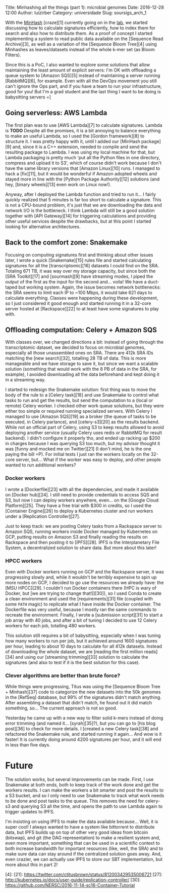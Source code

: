 Title: Minhashing all the things (part 1): microbial genomes
Date: 2016-12-28 12:00
Author: luizirber
Category: universidade
Slug: soursigs_arch_1

With the [MinHash][0] [craze][1] currently going on in the [lab][2],
we started discussing how to calculate signatures efficiently,
how to index them for search and also how to distribute them.
As a proof of concept I started implementing a system to read public data available on the [Sequence Read Archive][3],
as well as a variation of the [Sequence Bloom Tree][4] using Minhashes as leaves/datasets instead of the whole k-mer set (as Bloom Filters).

Since this is a PoC,
I also wanted to explore some solutions that allow maintaining the least amount of explicit servers:
I'm OK with offloading a queue system to [Amazon SQS][5] instead of maintaining a server running [RabbitMQ][6],
for example.
Even with all the DevOps movement you still can't ignore the Ops part,
and if you have a team to run your infrastructure,
good for you!
But I'm a grad student and the last thing I want to be doing is babysitting servers =]

## Going serverless: AWS Lambda

The first plan was to use [AWS Lambda][7] to calculate signatures.
Lambda is **TODO**
Despite all the promises,
it is a bit annoying to balance everything to make an useful Lambda,
so I used the [Gordon framework][8] to structure it.
I was pretty happy with it,
until I added our [MinHash package][9] and,
since it is a C++ extension,
needed to compile and send the resulting package to Lambda.
I was using my local machine for that,
but Lambda packaging is pretty much 'put all the Python files in one directory,
compress and upload it to S3',
which of course didn't work because I don't have the same library versions that [Amazon Linux][10] runs.
I managed to hack a [fix][11],
but it would be wonderful if Amazon adopted wheels and stayed more in line with the [Python Package Authority][12] solutions
(and hey, [binary wheels][13] even work on Linux now!).

Anyway,
after I deployed the Lambda function and tried to run it...
I fairly quickly realized that 5 minutes is far too short to calculate a signature.
This is not a CPU-bound problem,
it's just that we are downloading the data and network I/O is the bottleneck.
I think Lambda will still be a good solution together with [API Gateway][14]
for triggering calculations and providing other useful services despite the drawbacks,
but at this point I started looking for alternative architectures.

## Back to the comfort zone: Snakemake

Focusing on computing signatures first and thinking about other issues later,
I wrote a quick [Snakemake][15] rules file and started calculating signatures
for all the [transcriptomic][16] datasets I could find on the SRA.
Totaling 671 TB,
it was way over my storage capacity,
but since both the [SRA Toolkit][17] and [sourmash][9] have streaming modes,
I piped the output of the first as the input for the second and... voila!
We have a duct-taped but working system.
Again,
the issue becomes network bottlenecks:
the SRA seems to limit each IP to ~100 Mbps,
it would take 621 days to calculate everything.
Classes were happening during these development,
so I just considered it good enough and started running it in a 32-core server hosted at [Rackspace][22]
to at least have some signatures to play with.

## Offloading computation: Celery + Amazon SQS

With classes over,
we changed directions a bit:
instead of going through the transcriptomic dataset,
we decided to focus on microbial genomes,
especially all those unassembled ones on SRA.
There are 412k SRA IDs matching the [new search][32],
totalling 28 TB of data.
This is more manageable and we have storage to save it,
but since we want a scalable solution (something that would work with the 8 PB of data in the SRA,
for example),
I avoided downloading all the data beforehand and kept doing it in a streaming way.

I started to redesign the Snakemake solution:
first thing was to move the body of the rule to a [Celery task][18]
and use Snakemake to control what tasks to run and get the results,
but send the computation to a (local or remote) Celery worker.
I checked other work queue solutions,
but they were either too simple or required running specialized servers.
With Celery I managed to use [Amazon SQS][19] as a broker
(the queue of tasks to be executed,
in Celery parlance),
and [celery-s3][20] as the results backend.
While not an official part of Celery,
using S3 to keep results allowed to avoid deploying another service
(usually Celery uses redis or RabbitMQ for result backend).
I didn't configure it properly tho,
and ended up racking up \$200 in charges because I was querying S3 too much,
but my advisor thought it was [funny and mocked me on Twitter][21] (I don't mind,
he is the one paying the bill =P).
For initial tests I just ran the workers locally on the 32-core server,
but... What if the worker was easy to deploy,
and other people wanted to run additional workers?

### Docker workers

I wrote a [Dockerfile][23] with all the dependencies,
and made it available on [Docker hub][24].
I still need to provide credentials to access SQS and S3,
but now I can deploy workers anywhere,
even... on the [Google Cloud Platform][25].
They have a free trial with \$300 in credits,
so I used the [Container Engine][26] to deploy a Kubernetes cluster and run
workers under a [Replication Controller][27].

Just to keep track: we are posting Celery tasks from a Rackspace server
to Amazon SQS,
running workers inside Docker managed by Kubernetes on GCP,
putting results on Amazon S3
and finally reading the results on Rackspace and then posting it to [IPFS][28].
IPFS is the Interplanetary File System,
a decentralized solution to share data.
But more about this later!

### HPCC workers

Even with Docker workers running on GCP and the Rackspace server,
it was progressing slowly and,
while it wouldn't be terribly expensive to spin up more nodes on GCP,
I decided to go use the resources we already have:
the [MSU HPCC][29].
I couldn't run Docker containers there (HPC is wary of Docker,
but [we are trying to change that!]][30]),
so I used Conda to create a clean environment and used the [requirements][31]
file (coupled with some `PATH` magic) to replicate what I have inside the Docker container.
The Dockerfile was very useful,
because I mostly ran the same commands to recreate the environment.
Finally,
I wrote a [submission script][31] to start a job array with 40 jobs,
and after a bit of tuning I decided to use 12 Celery workers for each job,
totalling 480 workers.

This solution still requires a bit of babysitting,
especially when I was tuning how many workers to run per job,
but it achieved around 1600 signatures per hour,
leading to about 10 days to calculate for all 412k datasets.
Instead of downloading the whole dataset,
we are [reading the first million reads][34] and using our [streaming trimming][33]
solution to calculate the signatures
(and also to test if it is the best solution for this case).

### Clever algorithms are better than brute force?

While things were progressing,
Titus was using the [Sequence Bloom Tree + Minhash][37] code to categorize the new datasets into the 50k genomes in the [RefSeq] database,
but 99\% of the signatures didn't match anything.
After assembling a dataset that didn't match,
he found out it did match something,
so... The current approach is not so good.

Yesterday he came up with a new way to filter solid k-mers instead of doing
error trimming (and named it... [syrah][35]?),
but you can go to [his blog post][36] to check for more details.
I [created a new Celery task][38] and refactored the Snakemake rule,
and started running it again...
And wow is it faster!
It is currently doing around 4200 signatures per hour,
and it will end in less than five days.

# Future

The solution works,
but several improvements can be made.
First,
I use Snakemake at both ends,
both to keep track of the work done and get the workers results.
I can make the workers a bit smarter and post the results to a S3 bucket,
and so I only need to use Snakemake to track what work needs to be done and post tasks to the queue.
This removes the need for celery-s3 and querying S3 all the time,
and opens the path to use Lambda again to trigger updates to IPFS.

I'm insisting on using IPFS to make the data available because...
Well, it is super cool!
I always wanted to have a system like bittorrent to distribute data,
but IPFS builds up on top of other very good ideas from bitcoin (bitswap),
and git (the DAG representation) to make a resilient system and,
even more important,
something that can be used in a scientific context to both increase bandwidth for important resources (like, well, the SRA)
and to make sure data can stay around if the centralized solution goes away.
And,
even crazier,
we can actually use IPFS to store our SBT implementation,
but more about this in part 2!

[0]: 
[1]: 
[2]: 
[3]: 
[4]: 
[21]: https://twitter.com/ctitusbrown/status/812003429535006721
[27]: http://kubernetes.io/docs/user-guide/replication-controller/
[30]: https://github.com/NERSC/2016-11-14-sc16-Container-Tutorial
